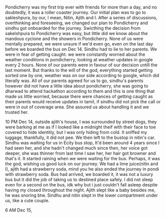 Pondicherry was my first trip ever with friends for more than a day, and no doubtedly, it was a roller coaster journey. Our initial plan was to go to sakleshpura, by our, I mean, Nitin, Ajith and I. After a series of discussions, overthinking and foreseeing, we changed our plan to Pondicherry and sindhu got onboarded for the journey. Swicthing the decision from sakelshpura to Pondicherry was easy, but little did we know about the mandous cyclone and the showers in Pondicherry. None of us were mentally prepared, we were unsure if we'd even go, even on the last day before we boarded the bus on Dec 14. Sindhu had to lie to her parents. We were in fear of getting caught. we were constantly worried about the weather conditions in pondicherry, looking at weather updates in google every 2 hours. None of our parents were in favour of our decision untill the last moment. But thanks to the will of the god, everything started getting sorted one by one, weather was on our side according to google, which did literally was. All of our parents agreed for us to go, sindhu's parents however did not have a little idea about pondicherry, she was going to dharwad to attend hackathon according to them and this is one thing that made us little worried, because there were chances of getting caught as their parents would receive updates in tamil, if sindhu did not pick the call or were in out of coverage area. She assured us about handling it and we trusted her. 

10 PM Dec 14, outside ajith's house, I was surrounded by street dogs, they were barking at me as if I looked like a midnight theif with their face to toe covered to hide identitiy, but I was only hiding from cold. It sniffed my luggage, thankfully, it did not pee. We then left to the bustop in nitin's car. Sindhu was waiting for us in Ecity bus stop, It'd been around 4 years since I had seen her, and she hadn't changed much since then, her voice got deeper, she was thinner from last time I saw her, her hair got browner and that's it. It started raining when we were waiting for the bus. Perhaps, it was the god, wishing us good luck on our journey. We had a lime juice(nitin and I), ajith had a strawberry soda, mind you he also ended the journey in pondi with strawberry soda. Bus had arrived, we boarded it, it was not a luxury bus but it did the job of taking us to destined place safely. I did not sleep even for a second on the bus, idk why but i just couldn't fall asleep despite having my closed throughout the night. Ajith slept like a baby besides me, he was snoring btw. Sindhu and nitin slept in the lower compartment under us, like a cute couple.

6 AM Dec 15, 